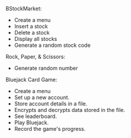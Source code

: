 BStockMarket:
 - Create a menu
 - Insert a stock
 - Delete a stock
 - Display all stocks
 - Generate a random stock code

Rock, Paper, & Scissors:
 - Generate random number

Bluejack Card Game:
 - Create a menu
 - Set up a new account.
 - Store account details in a file.
 - Encrypts and decrypts data stored in the file.
 - See leaderboard.
 - Play Bluejack.
 - Record the game's progress.
